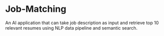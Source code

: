 # Job-Matching
An AI application that can take job description as input and retrieve top 10 relevant resumes using NLP data pipeline and semantic search.
